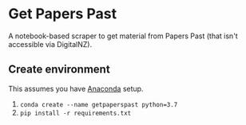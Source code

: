 # Get Papers Past

A notebook-based scraper to get material from Papers Past (that isn't accessible via DigitalNZ).

## Create environment

This assumes you have [Anaconda](https://www.anaconda.com/) setup.

1. `conda create --name getpaperspast python=3.7`
2. `pip install -r requirements.txt`
